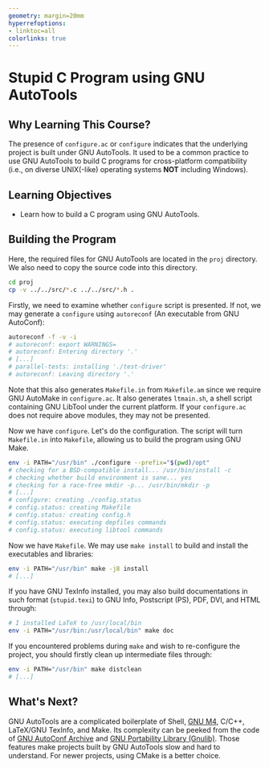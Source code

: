 ```yaml
---
geometry: margin=20mm
hyperrefoptions:
- linktoc=all
colorlinks: true
---
```

# Stupid C Program using GNU AutoTools

## Why Learning This Course?

The presence of `configure.ac` or `configure` indicates that the underlying project is built under GNU AutoTools. It used to be a common practice to use GNU AutoTools to build C programs for cross-platform compatibility (i.e., on diverse UNIX(-like) operating systems **NOT** including Windows).

## Learning Objectives

- Learn how to build a C program using GNU AutoTools.

## Building the Program

Here, the required files for GNU AutoTools are located in the `proj` directory. We also need to copy the source code into this directory.

```bash
cd proj
cp -v ../../src/*.c ../../src/*.h .
```

Firstly, we need to examine whether `configure` script is presented. If not, we may generate a `configure` using `autoreconf` (An executable from GNU AutoConf):

```bash
autoreconf -f -v -i
# autoreconf: export WARNINGS=
# autoreconf: Entering directory '.'
# [...]
# parallel-tests: installing './test-driver'
# autoreconf: Leaving directory '.'
```

Note that this also generates `Makefile.in` from `Makefile.am` since we require GNU AutoMake in `configure.ac`. It also generates `ltmain.sh`, a shell script containing GNU LibTool under the current platform. If your `configure.ac` does not require above modules, they may not be presented.

Now we have `configure`. Let's do the configuration. The script will turn `Makefile.in` into `Makefile`, allowing us to build the program using GNU Make.

```bash
env -i PATH="/usr/bin" ./configure --prefix="$(pwd)/opt"
# checking for a BSD-compatible install... /usr/bin/install -c
# checking whether build environment is sane... yes
# checking for a race-free mkdir -p... /usr/bin/mkdir -p
# [...]
# configure: creating ./config.status
# config.status: creating Makefile
# config.status: creating config.h
# config.status: executing depfiles commands
# config.status: executing libtool commands
```

Now we have `Makefile`. We may use `make install` to build and install the executables and libraries:

```bash
env -i PATH="/usr/bin" make -j8 install
# [...]
```

If you have GNU TexInfo installed, you may also build documentations in such format (`stupid.texi`) to GNU Info, Postscript (PS), PDF, DVI, and HTML through:

```bash
# I installed LaTeX to /usr/local/bin
env -i PATH="/usr/bin:/usr/local/bin" make doc
```

If you encountered problems during `make` and wish to re-configure the project, you should firstly clean up intermediate files through:

```bash
env -i PATH="/usr/bin" make distclean
# [...]
```

## What's Next?

GNU AutoTools are a complicated boilerplate of Shell, [GNU M4](https://www.gnu.org/software/m4/), C/C++, LaTeX/GNU TexInfo, and Make. Its complexity can be peeked from the code of [GNU AutoConf Archive](https://www.gnu.org/software/autoconf-archive/) and [GNU Portability Library (Gnulib)](https://www.gnu.org/software/gnulib/). Those features make projects built by GNU AutoTools slow and hard to understand. For newer projects, using CMake is a better choice.
